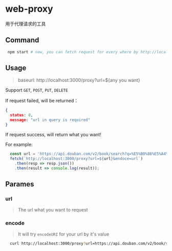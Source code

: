 # web-proxy

用于代理请求的工具

## Command

```bash
 npm start # now, you can fetch request for every where by http://localhost:3000/proxy?url=
```

## Usage

> baseurl: http://localhost:3000/proxy?url=${any you want}

Support `GET`, `POST`, `PUT`, `DELETE`

If request failed, will be returned：

```json
{
  status: 0,
  message: "url in query is required"
}
```

If request success, will return what you want!

For example:

```js
  const url = 'https://api.douban.com/v2/book/search?q=%E5%B0%86%E5%A4%9C';
  fetch(`http://localhost:3000/proxy?url=${url}&endoce=url`)
    .then(resp => resp.json())
    .then(result => console.log(result));
```

## Parames

### url

> The url what you want to request

### encode

> It will try `encodeURI` for your url by it's value

```bash
  curl http://localhost:3000/proxy?url=https://api.douban.com/v2/book/search?q=四大名著&encode=url
```